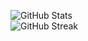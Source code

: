 ![GitHub Stats](https://github-readme-stats-git-masterrstaa-rickstaa.vercel.app/api?username=TanPham2412&theme=radical)
<br>
![GitHub Streak](https://streak-stats.demolab.com/?user=TanPham2412&theme=dark&hide_border=true)


